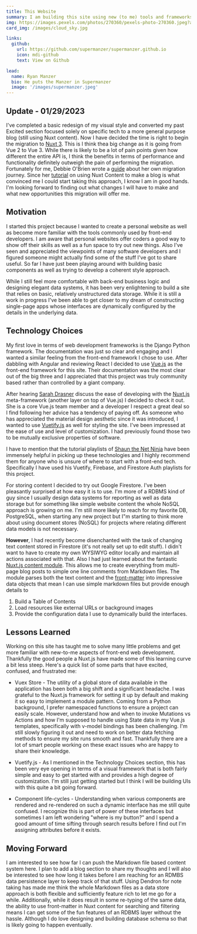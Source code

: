 ```yaml
---
title: This Website
summary: I am building this site using new (to me) tools and frameworks. I am using the Nuxt.js meta-framework along Vuetify.js to build the front-end.  I started using Google Firestore but am migrating to Nuxt Content for the.....um.... content. This has all be a fantastic learning experience. I am learning better how to leverage the many great existing services to make building websites easy.
img: https://images.pexels.com/photos/270360/pexels-photo-270360.jpeg?auto=compress&cs=tinysrgb&dpr=2&h=750&w=1260
card_img: /images/cloud_sky.jpg

links:
  github:
    url: https://github.com/supermanzer/supermanzer.github.io
    icon: mdi-github
    text: View on Github

lead:
  name: Ryan Manzer
  bio: He puts the Manzer in Supermanzer
  image: '/images/supermanzer.jpeg'
---
```


## Update - 01/29/2023
I've completed a basic redesign of my visual style and converted my past Excited section focused solely on specific tech to a more general purpose blog (still using Nuxt content).  Now I have decided the time is right to begin the migration to [Nuxt 3](https://nuxt.com/).  This is I think thea big change as it is going from Vue 2 to Vue 3.  While there is likely to be a lot of pain points given how different the entire API is, I think the benefits in terms of performance and functionality definitely outweigh the pain of performing the migration.  Fortunately for me, Debbie O'Brien wrote a [guide](https://debbie.codes/blog/migrating-nuxt2-nuxt3/) about her own migration journey.  Since her [tutorial](https://nuxtjs.org/tutorials/creating-blog-with-nuxt-content/) on using Nuxt Content to make a blog is what convinced me I could start taking this approach, I know I am in good hands.  I'm looking forward to finding out what changes I will have to make and what new opportunities this migration will offer me.

## Motivation

I started this project because I wanted to create a personal website as well as become more familiar with the tools commonly used by front-end developers. I am aware that personal websites offer coders a good way to show off their skills as well as a fun space to try out new things. Also I've seen and appreciated the viewpoints of many software developers and I figured someone might actually find some of the stuff I've got to share useful. So far I have just been playing around with building basic components as well as trying to develop a coherent style approach.

While I still feel more comfortable with back-end business logic and designing elegant data systems, it has been very enlightening to build a site that relies on basic, relatively unstructured data storage. While it is still a work in progress I've been able to get closer to my dream of constructing single-page apps whose interfaces are dynamically configured by the details in the underlying data.

## Technology Choices

My first love in terms of web development frameworks is the Django Python framework. The documentation was just so clear and engaging and I wanted a similar feeling from the front-end framework I chose to use. After dabbling with Angular and reviewing React I decided to use [Vue.js](https://vuejs.org/) as the front-end framework for this site. Their documentation was the most clear out of the big three and I appreciated that this project was truly community based rather than controlled by a giant company.

After hearing [Sarah Drasner](https://sarahdrasnerdesign.com/) discuss the ease of developing with the [Nuxt.js](https://nuxtjs.org/) meta-framework (another layer on top of Vue.js) I decided to check it out. She is a core Vue.js team member and a developer I respect a great deal so I find following her advice has a tendency of paying off. As someone who has appreciated the material design aesthetic since it was introduced, I wanted to use [Vuetify.js](https://vuetifyjs.com/en/) as well for styling the site. I've been impressed at the ease of use and level of customization. I had previously found those two to be mutually exclusive properties of software.

I have to mention that the tutorial playlists of [Shaun the Net Ninja](https://www.youtube.com/c/TheNetNinja/featured) have been immensely helpful in picking up these technologies and I highly recommend them for anyone who is unsure of where to start with a front-end tech. Specifically I have used his Vuetify, Firebase, and Firestore Auth playlists for this project.

For storing content I decided to try out Google Firestore. I've been pleasantly surprised at how easy it is to use. I'm more of a RDBMS kind of guy since I usually design data systems for reporting as well as data storage but for something like simple website content the whole NoSQL approach is growing on me. I'm still more likely to reach for my favorite DB, PostgreSQL, when starting any new project but I"m starting to think more about using document stores (NoSQL) for projects where relating different data models is not necessary.

**However**, I had recently become disenchanted with the task of changing text content stored in Firestore (it's not really set up to edit stuff). I didn't want to have to create my own WYSIWYG editor locally and maintain all actions associated with that. Also I had just learned about the fantastic [Nuxt.js content module](https://content.nuxtjs.org/). This allows me to create everything from multi-page blog posts to simple one line comments from Markdown files. The module parses both the text content and the [front-matter](https://jekyllrb.com/docs/front-matter/) into impressive data objects that mean I can use simple markdown files but provide enough details to

1. Build a Table of Contents
1. Load resources like external URLs or background images
1. Provide the configuration data I use to dynamically build the interfaces.

## Lessons Learned

Working on this site has taught me to solve many little problems and get more familiar with new-to-me aspects of front-end web development. Thankfully the good people a Nuxt.js have made some of this learning curve a bit less steep. Here's a quick list of some parts that have excited, confused, and frustrated me:

- Vuex Store - The utility of a global store of data available in the application has been both a big shift and a significant headache. I was grateful to the Nuxt.js framework for setting it up by default and making it so easy to implement a module pattern. Coming from a Python background, I prefer namespaced functions to ensure a project can easily scale. However, understand how and when to invoke Mutations vs Actions and how I'm supposed to handle using State data in my Vue.js templates, specifically with v-model bindings has been challenging. I'm still slowly figuring it out and need to work on better data fetching methods to ensure my site runs smooth and fast. Thankfully there are a lot of smart people working on these exact issues who are happy to share their knowledge.

- Vuetify.js - As I mentioned in the Technology Choices section, this has been very eye opening in terms of a visual framework that is both fairly simple and easy to get started with and provides a high degree of customization. I'm still just getting started but I think I will be building UIs with this quite a bit going forward.

- Component life-cycles - Understanding when various components are rendered and re-rendered on such a dynamic interface has me still quite confused. I recognize this is part of power of these interfaces but sometimes I am left wondering "where is my button?" and I spend a good amount of time sifting through search results before I find out I'm assigning attributes before it exists.

## Moving Forward

I am interested to see how far I can push the Markdown file based content system here. I plan to add a blog section to share my thoughts and I will also be interested to see how long it takes before I am reaching for an RDMBS data persistence layer to keep track of that stuff. Using Dendron for note taking has made me think the whole Markdown files as a data store approach is both flexible and sufficiently feature rich to let me go for a while. Additionally, while it does result in some re-typing of the same data, the ability to use front-matter in Nuxt content for searching and filtering means I can get some of the fun features of an RDBMS layer without the hassle. Although I do love designing and building database schema so that is likely going to happen eventually.
